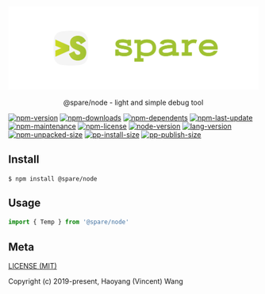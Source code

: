 <div align="center">
  <img alt="banner" src="../../../media/spare-banner.svg">
  <p align="center">@spare/node - light and simple debug tool</p>
</div>

[![npm-version](https://img.shields.io/npm/v/@spare/node?logo=npm&style=flat-square)][url-npm]
[![npm-downloads](https://img.shields.io/npm/dm/@spare/node?logo=npm&style=flat-square)]()
[![npm-dependents](https://img.shields.io/librariesio/dependents/npm/@spare/node?logo=npm&style=flat-square)]()
[![npm-last-update](https://img.shields.io/npm/last-update/@spare/node?logo=npm&style=flat-square)]()
[![npm-maintenance](https://img.shields.io/npms-io/maintenance-score/@spare/node?logo=npm&style=flat-square)]()
[![npm-license](https://img.shields.io/npm/l/@spare/node?logo=npm&style=flat-square)]()
[![node-version](https://img.shields.io/node/v/@spare/node/latest?logo=node.js&style=flat-square)]()
[![lang-version](https://img.shields.io/badge/ECMAScript-6-F7DF1E?logo=javascript&style=flat-square)]()
[![npm-unpacked-size](https://img.shields.io/npm/unpacked-size/@spare/node?logo=hackthebox&style=flat-square)]()
[![pp-install-size](https://flat.badgen.net/packagephobia/install/@spare/node?icon=npm)]()
[![pp-publish-size](https://flat.badgen.net/packagephobia/publish/@spare/node?icon=npm)]()

[//]: <> (Link)

[url-github]: https://github.com/gadge/spare
[url-npm]: https://npmjs.org/package/@spare/node

## Install
```console
$ npm install @spare/node
```

## Usage
```js
import { Temp } from '@spare/node'
```

## Meta
[LICENSE (MIT)](LICENSE)

Copyright (c) 2019-present, Haoyang (Vincent) Wang

[//]: <> (Shields)
[npm-image]: https://img.shields.io/npm/v/@spare/node.svg?style=flat-square
[quality-image]: http://npm.packagequality.com/shield/@spare/node.svg?style=flat-square
[download-image]: https://img.shields.io/npm/dm/@spare/node.svg?style=flat-square
[total-download-image]:https://img.shields.io/npm/dt/@spare/node.svg?style=flat-square
[license-image]: https://img.shields.io/npm/l/@spare/node.svg?style=flat-square
[commit-image]: https://img.shields.io/github/commit-activity/y/hoyeungw/spare?style=flat-square
[size]: https://flat.badgen.net/packagephobia/install/@spare/node

[//]: <> (Link)
[npm-url]: https://npmjs.org/package/@spare/node
[quality-url]: http://packagequality.com/#?package=@spare/node
[size-url]: https://packagephobia.now.sh/result?p=@spare/node
